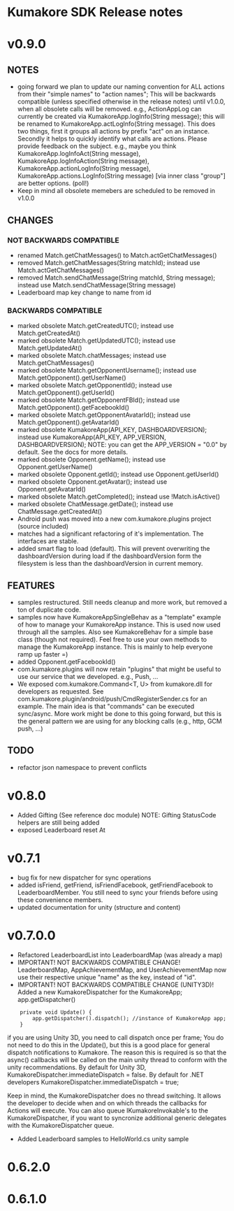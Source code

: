# Kumakore SDK Release notes


# v0.9.0
## NOTES
* going forward we plan to update our naming convention for ALL actions from their "simple names" to "action names"; This will be backwards compatible (unless specified otherwise in the release notes) until v1.0.0, when all obsolete calls will be removed. e.g., ActionAppLog can currently be created via KumakoreApp.logInfo(String message); this will be renamed to KumakoreApp.actLogInfo(String message). This does two things, first it groups all actions by prefix "act" on an instance. Secondly it helps to quickly identify what calls are actions. Please provide feedback on the subject. e.g., maybe you think KumakoreApp.logInfoAct(String message), KumakoreApp.logInfoAction(String message), KumakoreApp.actionLogInfo(String message), KumakoreApp.actions.LogInfo(String message) [via inner class "group"] are better options. (poll!)
* Keep in mind all obsolete memebers are scheduled to be removed in v1.0.0

## CHANGES
### NOT BACKWARDS COMPATIBLE
* renamed Match.getChatMessages() to Match.actGetChatMessages()
* removed Match.getChatMessages(String matchId); instead use Match.actGetChatMessages()
* removed Match.sendChatMessage(String matchId, String message); instead use Match.sendChatMessage(String message)
* Leaderboard map key change to name from id

### BACKWARDS COMPATIBLE
* marked obsolete Match.getCreatedUTC(); instead use Match.getCreatedAt() 
* marked obsolete Match.getUpdatedUTC(); instead use Match.getUpdatedAt() 
* marked obsolete Match.chatMessages; instead use Match.getChatMessages()
* marked obsolete Match.getOpponentUsername(); instead use Match.getOpponent().getUserName()
* marked obsolete Match.getOpponentId(); instead use Match.getOpponent().getUserId()
* marked obsolete Match.getOpponentFBId(); instead use Match.getOpponent().getFacebookId()
* marked obsolete Match.getOpponentAvatarId(); instead use Match.getOpponent().getAvatarId()
* marked obsolete KumakoreApp(API_KEY, DASHBOARDVERSION); instead use KumakoreApp(API_KEY, APP_VERSION, DASHBOARDVERSION); NOTE: you can get the APP_VERSION = "0.0" by default. See the docs for more details.
* marked obsolete Opponent.getName(); instead use Opponent.getUserName()
* marked obsolete Opponent.getId(); instead use Opponent.getUserId()
* marked obsolete Opponent.getAvatar(); instead use Opponent.getAvatarId()
* marked obsolete Match.getCompleted(); instead use !Match.isActive()
* marked obsolete ChatMessage.getDate(); instead use ChatMessage.getCreatedAt()
* Android push was moved into a new com.kumakore.plugins project (source included)
* matches had a significant refactoring of it's implementation. The interfaces are stable.
* added smart flag to load (default). This will prevent overwriting the dashboardVersion during load if the dashboardVersion form the filesystem is less than the dashboardVersion in current memory.

## FEATURES
* samples restructured. Still needs cleanup and more work, but removed a ton of duplicate code.
* samples now have KumakoreAppSingleBehav as a "template" example of how to manage your KumakoreApp instance. This is used now used through all the samples. Also see KumakoreBehav for a simple base class (though not required). Feel free to use your own methods to manage the KumakoreApp instance. This is mainly to help everyone ramp up faster =)
* added Opponent.getFacebookId()
* com.kumakore.plugins will now retain "plugins" that might be useful to use our service that we developed. e.g., Push, ...
* We exposed com.kumakore.Command<T, U> from kumakore.dll for developers as requested. See com.kumakore.plugin/android/push/CmdRegisterSender.cs for an example. The main idea is that "commands" can be executed sync/async. More work might be done to this going forward, but this is the general pattern we are using for any blocking calls (e.g., http, GCM push, ...)

## TODO
* refactor json namespace to prevent conflicts

# v0.8.0
* Added Gifting (See reference doc module) 
NOTE: Gifting StatusCode helpers are still being added
* exposed Leaderboard reset At

# v0.7.1
* bug fix for new dispatcher for sync operations
* added isFriend, getFriend, isFriendFacebook, getFriendFacebook to LeaderboardMember. You still need to sync your friends before using these convenience members.
* updated documentation for unity (structure and content)

# v0.7.0.0
* Refactored LeaderboardList into LeaderboardMap (was already a map)
* IMPORTANT! NOT BACKWARDS COMPATIBLE CHANGE! LeaderboardMap, AppAchievementMap, and UserAchievementMap now use their respective unique "name" as the key, instead of "id". 
* IMPORTANT! NOT BACKWARDS COMPATIBLE CHANGE (UNITY3D)! Added a new KumakoreDispatcher for the KumakoreApp; app.getDispatcher()

```
	private void Update() {
		app.getDispatcher().dispatch();	//instance of KumakoreApp app;
	}
```

if you are using Unity 3D, you need to call dispatch once per frame; You do not need to do this in the Update(), but this is a good place for general dispatch notifications to Kumakore. The reason this is required is so that the async() callbacks will be called on the main unity thread to conform with the unity recommendations. By default for Unity 3D, KumakoreDispatcher.immediateDispatch = false. By default for .NET developers KumakoreDispatcher.immediateDispatch = true;

Keep in mind, the KumakoreDispatcher does no thread switching. It allows the developer to decide when and on which threads the callbacks for Actions will execute. You can also queue IKumakoreInvokable's to the KumakoreDispatcher, if you want to syncronize additional generic delegates with the KumakoreDispatcher queue. 

* Added Leaderboard samples to HelloWorld.cs unity sample

# 0.6.2.0

# 0.6.1.0
